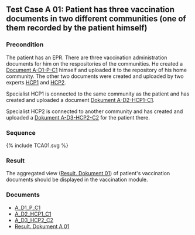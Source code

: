 ## Test Case A 01: Patient has three vaccination documents in two different communities (one of them recorded by the patient himself)

### Precondition
The patient has an EPR. There are three vaccination administration documents for him on the respositories of the communities.
He created a [Document A-D1-P-C1](Bundle-A-D1-P-C1.json) himself and uploaded it to the repository of his home community.
The other two documents were created and uploaded by two experts [HCP1](Practitioner-TC-HCP1-C1.json) and [HCP2](Practitioner-TC-HCP2-C2.json).

Specialist HCP1 is connected to the same community as the patient and has created and uploaded a document [Dokument A-D2-HCP1-C1](Bundle-A-D2-HCP1-C1.json).

Specialist HCP2 is connected to another community and has created and uploaded a [Dokument A-D3-HCP2-C2](Bundle-A-D3-HCP2-C2.json) for the patient there.


### Sequence
<div>{% include TCA01.svg %}</div>

### Result
The aggregated view ([Result. Dokument 01](Bundle-RDA02.json)) of patient's vaccination documents should be displayed in the vaccination module.


### Documents
* [A_D1_P_C1](Bundle-A-D1-P-C1.json)
* [A_D2_HCP1_C1](Bundle-A-D2-HCP1-C1.json)
* [A_D3_HCP2_C2](Bundle-A-D3-HCP2-C2.json)
* [Result. Dokument A 01](Bundle-RDA01.json)

